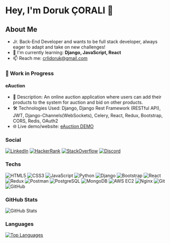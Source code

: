 <!-- Head -->
# Hey, I'm Doruk ÇORALI 👋

<!-- SubHead -->
## About Me

- Jr. Back-End Developer and wants to be full stack developer, always eager to adapt and take on new challenges!
- 🌱 I'm currently learning: **Django, JavaScript, React**
- 📫 Reach me: [crlidoruk@gmail.com](mailto:crlidoruk@gmail.com)

<!-- Work in Progress -->
### 🚧 Work in Progress

#### eAuction
- 📝 Description: An online auction application where users can add their products to the system for auction and bid on other products.
- 🛠️ Technologies Used: Django, Django Rest Framework (RESTful API), JWT, Django-Channels(WebSockets), Celery, React, Redux, Bootstrap, CORS, Redis, OAuth2
- 🌐 Live demo/website: [eAuction DEMO](https://nidea1.com.tr)

<!-- Social icons -->
### Social

[![LinkedIn](https://img.shields.io/badge/-LinkedIn-blue?style=for-the-badge&logo=Linkedin&logoColor=white&link=https://www.linkedin.com/in/kullaniciadi/)](https://www.linkedin.com/in/dorukcrli/)
[![HackerRank](https://img.shields.io/badge/-HackerRank-2EC866?style=for-the-badge&logo=HackerRank&logoColor=white&link=https://www.hackerrank.com/kullaniciadi)](https://www.hackerrank.com/crlidoruk)
[![StackOverflow](https://img.shields.io/badge/-StackOverflow-FE7A16?style=for-the-badge&logo=StackOverflow&logoColor=white&link=https://stackoverflow.com/users/kullaniciadi)](https://stackoverflow.com/users/20529650)
[![Discord](https://img.shields.io/badge/-Discord-7289DA?style=for-the-badge&logo=Discord&logoColor=white&link=https://discord.gg/kullaniciadi)](https://discord.gg/NiDea1#7889)

<!-- Techs -->
### Techs

![HTML5](https://img.shields.io/badge/-HTML5-E34F26?style=flat-square&logo=html5&logoColor=white)
![CSS3](https://img.shields.io/badge/-CSS3-1572B6?style=flat-square&logo=css3)
![JavaScript](https://img.shields.io/badge/-JavaScript-black?style=flat-square&logo=javascript)
![Python](https://img.shields.io/badge/-Python-3572A5?style=flat-square&logo=Python&logoColor=white)
![Django](https://img.shields.io/badge/-Django-092E20?style=flat-square&logo=Django&logoColor=white)
![Bootstrap](https://img.shields.io/badge/-Bootstrap-563D7C?style=flat-square&logo=Bootstrap&logoColor=white)
![React](https://img.shields.io/badge/-React-61DAFB?style=flat-square&logo=react&logoColor=white)
![Redux](https://img.shields.io/badge/-Redux-764ABC?style=flat-square&logo=redux&logoColor=white)
![Postman](https://img.shields.io/badge/-Postman-FF6C37?style=flat-square&logo=postman&logoColor=white)
![PostgreSQL](https://img.shields.io/badge/-PostgreSQL-336791?style=flat-square&logo=postgresql&logoColor=white)
![MongoDB](https://img.shields.io/badge/-MongoDB-4DB33D?style=flat-square&logo=MongoDB&logoColor=white)
![AWS EC2](https://img.shields.io/badge/-AWS%20EC2-232F3E?style=flat-square&logo=amazon-aws&logoColor=white)
![Nginx](https://img.shields.io/badge/-Nginx-009639?style=flat-square&logo=nginx&logoColor=white)
![Git](https://img.shields.io/badge/-Git-F05032?style=flat-square&logo=git&logoColor=white)
![GitHub](https://img.shields.io/badge/-GitHub-181717?style=flat-square&logo=github&logoColor=white)

<!-- GitHub Stats -->
### GitHub Stats

![GitHub Stats](https://github-readme-stats.vercel.app/api?username=nidea1&hide_border=true&locale=en&theme=tokyonight)

<!-- Languages -->
### Languages

[![Top Languages](https://github-readme-stats.vercel.app/api/top-langs?username=nidea1&locale=en&layout=compact&theme=tokyonight&hide=html&hide_border=true)](https://github.com/nidea1)
